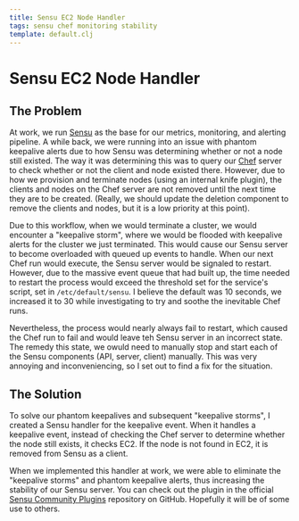 ```yaml
---
title: Sensu EC2 Node Handler
tags: sensu chef monitoring stability
template: default.clj
---
```


# Sensu EC2 Node Handler

## The Problem

At work, we run [Sensu](https://sensuapp.org) as the base for our
metrics, monitoring, and alerting pipeline. A while back, we were
running into an issue with phantom keepalive alerts due to how Sensu
was determining whether or not a node still existed. The way it was
determining this was to query our [Chef](https://www.getchef.com)
server to check whether or not the client and node existed there.
However, due to how we provision and terminate nodes (using an internal
knife plugin), the clients and nodes on the Chef server are not removed
until the next time they are to be created. (Really, we should update 
the deletion component to remove the clients and nodes, but it is a 
low priority at this point).

Due to this workflow, when we would terminate a cluster, we would
encounter a "keepalive storm", where we would be flooded with keepalive
alerts for the cluster we just terminated. This would cause our Sensu
server to become overloaded with queued up events to handle. When our
next Chef run would execute, the Sensu server would be signaled to restart.
However, due to the massive event queue that had built up, the time needed
to restart the process would exceed the threshold set for the service's 
script, set in `/etc/default/sensu`. I believe the default was 10
seconds, we increased it to 30 while investigating to try and soothe
the inevitable Chef runs.

Nevertheless, the process would nearly always fail to restart, which
caused the Chef run to fail and would leave teh Sensu server in an
incorrect state. The remedy this state, we owuld need to manually stop
and start each of the Sensu components (API, server, client) manually.
This was very annoying and inconveniencing, so I set out to find a 
fix for the situation.

## The Solution

To solve our phantom keepalives and subsequent "keepalive storms", I
created a Sensu handler for the keepalive event. When it handles a keepalive
event, instead of checking the Chef server to determine whether the node
still exists, it checks EC2. If the node is not found in EC2, it is removed
from Sensu as a client.

When we implemented this handler at work, we were able to eliminate the
"keepalive storms" and phantom keepalive alerts, thus increasing the
stability of our Sensu server. You can check out the plugin in the
official [Sensu Community Plugins](https://github.com/sensu/sensu-community-plugins/blob/master/handlers/other/ec2_node.rb)
repository on GitHub. Hopefully it will be of some use to others.
